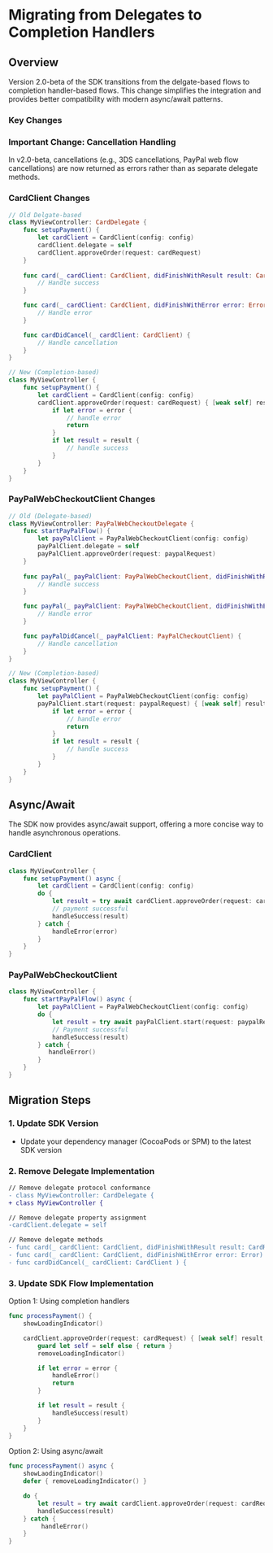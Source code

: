 # Migrating from Delegates to Completion Handlers

## Overview
Version 2.0-beta of the SDK transitions from the delgate-based flows to completion handler-based flows. This change simplifies the integration and provides better compatibility with modern async/await patterns.

### Key Changes

### Important Change: Cancellation Handling
In v2.0-beta, cancellations (e.g., 3DS cancellations, PayPal web flow cancellations) are now returned as errors rather than as separate delegate methods.

### CardClient Changes

```swift
// Old Delgate-based
class MyViewController: CardDelegate {
    func setupPayment() {
        let cardClient = CardClient(config: config)
        cardClient.delegate = self
        cardClient.approveOrder(request: cardRequest)
    }
   
    func card(_ cardClient: CardClient, didFinishWithResult result: CardResult) {
        // Handle success
    }

    func card(_ cardClient: CardClient, didFinishWithError error: Error) {
        // Handle error
    }

    func cardDidCancel(_ cardClient: CardClient) {
        // Handle cancellation
    }
}

// New (Completion-based)
class MyViewController {
    func setupPayment() {
        let cardClient = CardClient(config: config)
        cardClient.approveOrder(request: cardRequest) { [weak self] result, error in
            if let error = error {
                // handle error
                return
            }
            if let result = result {
                // handle success
            }
        }
    }
}
```

### PayPalWebCheckoutClient Changes

```Swift
// Old (Delegate-based)
class MyViewController: PayPalWebCheckoutDelegate {
    func startPayPalFlow() {
        let payPalClient = PayPalWebCheckoutClient(config: config)
        payPalClient.delegate = self
        payPalClient.approveOrder(request: paypalRequest)
    }
   
    func payPal(_ payPalClient: PayPalWebCheckoutClient, didFinishWithResult result: PayPalWebCheckoutResult) {
        // Handle success
    }

    func payPal(_ payPalClient: PayPalWebCheckoutClient, didFinishWithError error: Error) {
        // Handle error
    }

    func payPalDidCancel(_ payPalClient: PayPalCheckoutClient) {
        // Handle cancellation
    }
}

// New (Completion-based)
class MyViewController {
    func setupPayment() {
        let payPalClient = PayPalWebCheckoutClient(config: config)
        payPalClient.start(request: paypalRequest) { [weak self] result, error in
            if let error = error {
                // handle error
                return
            }
            if let result = result {
                // handle success
            }
        }
    }
}
```

## Async/Await 
The SDK now provides async/await support, offering a more concise way to handle asynchronous operations. 

### CardClient
```swift
class MyViewController {
    func setupPayment() async {
        let cardClient = CardClient(config: config)
        do {
            let result = try await cardClient.approveOrder(request: cardRequest)
            // payment successful
            handleSuccess(result)
        } catch {
            handleError(error)
        }
    }
}
```

### PayPalWebCheckoutClient
```swift
class MyViewController {
    func startPayPalFlow() async {
        let payPalClient = PayPalWebCheckoutClient(config: config)
        do {
            let result = try await payPalClient.start(request: paypalRequest)
            // Payment successful
            handleSuccess(result)
        } catch {
           handleError()
        }
    }
}
```

## Migration Steps

### 1. Update SDK Version
- Update your dependency manager (CocoaPods or SPM) to the latest SDK version

### 2. Remove Delegate Implementation
```diff
// Remove delegate protocol conformance
- class MyViewController: CardDelegate {
+ class MyViewController {

// Remove delegate property assignment
-cardClient.delegate = self

// Remove delegate methods
- func card(_ cardClient: CardClient, didFinishWithResult result: CardResult) {
- func card(_ cardClient: CardClient, didFinishWithError error: Error) {
- func cardDidCancel(_ cardClient: CardClient ) {
```

### 3. Update SDK Flow Implementation

 Option 1: Using completion handlers
```swift
func processPayment() {
    showLoadingIndicator()

    cardClient.approveOrder(request: cardRequest) { [weak self] result, error in
        guard let self = self else { return }
        removeLoadingIndicator()

        if let error = error {
            handleError()
            return
        }

        if let result = result {
            handleSuccess(result)
        }
    }
}
```
 Option 2: Using async/await
```swift
func processPayment() async {
    showLaodingIndicator()
    defer { removeLoadingIndicator() }

    do {
        let result = try await cardClient.approveOrder(request: cardRequest)
        handleSuccess(result)
    } catch {
         handleError()
    }
}
```

